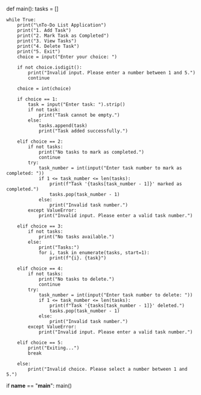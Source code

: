 
def main():
    tasks = []

    while True:
        print("\nTo-Do List Application")
        print("1. Add Task")
        print("2. Mark Task as Completed")
        print("3. View Tasks")
        print("4. Delete Task")
        print("5. Exit")
        choice = input("Enter your choice: ")

        if not choice.isdigit():
            print("Invalid input. Please enter a number between 1 and 5.")
            continue

        choice = int(choice)

        if choice == 1:
            task = input("Enter task: ").strip()
            if not task:
                print("Task cannot be empty.")
            else:
                tasks.append(task)
                print("Task added successfully.")

        elif choice == 2:
            if not tasks:
                print("No tasks to mark as completed.")
                continue
            try:
                task_number = int(input("Enter task number to mark as completed: "))
                if 1 <= task_number <= len(tasks):
                    print(f"Task '{tasks[task_number - 1]}' marked as completed.")
                    tasks.pop(task_number - 1)
                else:
                    print("Invalid task number.")
            except ValueError:
                print("Invalid input. Please enter a valid task number.")

        elif choice == 3:
            if not tasks:
                print("No tasks available.")
            else:
                print("Tasks:")
                for i, task in enumerate(tasks, start=1):
                    print(f"{i}. {task}")

        elif choice == 4:
            if not tasks:
                print("No tasks to delete.")
                continue
            try:
                task_number = int(input("Enter task number to delete: "))
                if 1 <= task_number <= len(tasks):
                    print(f"Task '{tasks[task_number - 1]}' deleted.")
                    tasks.pop(task_number - 1)
                else:
                    print("Invalid task number.")
            except ValueError:
                print("Invalid input. Please enter a valid task number.")

        elif choice == 5:
            print("Exiting...")
            break

        else:
            print("Invalid choice. Please select a number between 1 and 5.")

if __name__ == "__main__":
    main()
